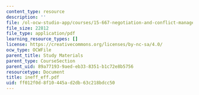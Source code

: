 ```yaml
---
content_type: resource
description: ''
file: /ol-ocw-studio-app/courses/15-667-negotiation-and-conflict-management-spring-2001/ff012f0d8f10445ad2db63c218bdcc50_ineff_eff.pdf
file_size: 22812
file_type: application/pdf
learning_resource_types: []
license: https://creativecommons.org/licenses/by-nc-sa/4.0/
ocw_type: OCWFile
parent_title: Study Materials
parent_type: CourseSection
parent_uid: 89a77193-9aed-eb33-8351-b1c72e8b5756
resourcetype: Document
title: ineff_eff.pdf
uid: ff012f0d-8f10-445a-d2db-63c218bdcc50
---
```

